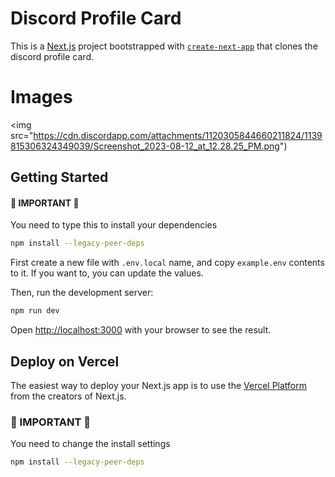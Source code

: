 # Discord Profile Card
This is a [Next.js](https://nextjs.org/) project bootstrapped with [`create-next-app`](https://github.com/vercel/next.js/tree/canary/packages/create-next-app) that clones the discord profile card.

# Images
<img src="https://cdn.discordapp.com/attachments/1120305844660211824/1139815306324349039/Screenshot_2023-08-12_at_12.28.25_PM.png")


## Getting Started

#### 🚫 IMPORTANT 🚫
You need to type this to install your dependencies 
```bash
npm install --legacy-peer-deps
```

First create a new file with `.env.local` name, and copy `example.env` contents to it.
If you want to, you can update the values.

Then, run the development server:

```bash
npm run dev
```

Open [http://localhost:3000](http://localhost:3000) with your browser to see the result.

## Deploy on Vercel

The easiest way to deploy your Next.js app is to use the [Vercel Platform](https://vercel.com/new?filter=next.js) from the creators of Next.js.

### 🚫 IMPORTANT 🚫
You need to change the install settings 
```bash
npm install --legacy-peer-deps
```
